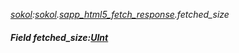 _[sokol](../../modules/sokol/sokol-module.md):[sokol](../../modules/sokol/sokol-module.md).[sapp\_html5\_fetch\_response](../../modules/sokol/sokol-sapp_html5_fetch_response.md).fetched\_size_
##### Field fetched\_size:[UInt](../../modules/wonkey/wonkey-types-uint.md)
